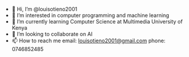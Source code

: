 - 👋 Hi, I’m @louisotieno2001
- 👀 I’m interested in computer programming and machine learning
- 🌱 I’m currently learning Computer Science at Multimedia University of Kenya 
- 💞️ I’m looking to collaborate on AI 
- 📫 How to reach me email: louisotieno2001@gmail.com phone: 0746852485

<!---
louisotieno2001/louisotieno2001 is a ✨ special ✨ repository because its `README.md` (this file) appears on your GitHub profile.
You can click the Preview link to take a look at your changes.
--->

